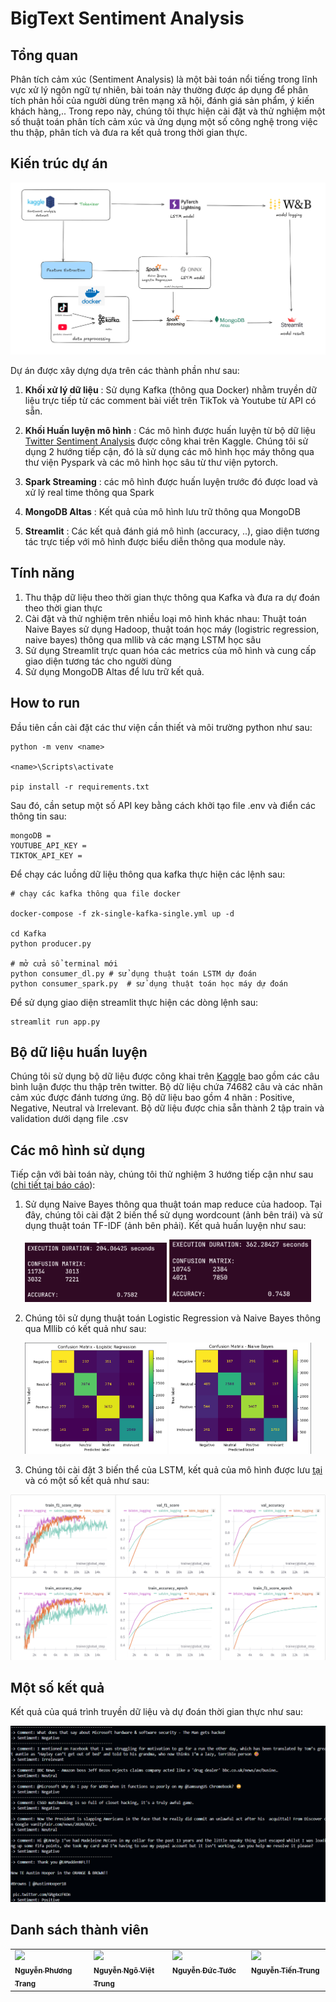 # BigText Sentiment Analysis 

## Tổng quan 
Phân tích cảm xúc (Sentiment Analysis) là một bài toán nổi tiếng trong lĩnh vực xử lý ngôn ngữ tự nhiên, bài toán này thường được áp dụng để phân tích phản hồi của người dùng trên mạng xã hội, đánh giá sản phẩm, ý kiến khách hàng,.. Trong repo này, chúng tôi thực hiện cài đặt và thử nghiệm một số thuật toán phân tích cảm xúc và ứng dụng một số công nghệ trong việc thu thập, phân tích và đưa ra kết quả trong thời gian thực. 


## Kiến trúc dự án 

<p align="center">
  <img src="img/model_pipeline.png" alt="Centered Image" width="900">
</p>

Dự án được xây dựng dựa trên các thành phần như sau: 

1. **Khối xử lý dữ liệu** : Sử dụng Kafka (thông qua Docker) nhằm truyền dữ liệu trực tiếp từ các comment bài viết trên TikTok và Youtube từ API có sẵn. 

2. **Khối Huấn luyện mô hình** : Các mô hình được huấn luyện từ bộ dữ liệu 
[Twitter Sentiment Analysis](https://www.kaggle.com/datasets/jp797498e/twitter-entity-sentiment-analysis) được công khai trên Kaggle. Chúng tôi sử dụng 2 hướng tiếp cận, đó là sử dụng các mô hình học máy thông qua thư viện Pyspark và các mô hình học sâu từ thư viện pytorch. 

3. **Spark Streaming** : các mô hình được huấn luyện trước đó được load và xử lý real time thông qua Spark 

4. **MongoDB Altas** : Kết quả của mô hình lưu trữ thông qua MongoDB 
5. **Streamlit** : Các kết quả đánh giá mô hình (accuracy, ..), giao diện tương tác trực tiếp với mô hình được biểu diễn thông qua module này. 



## Tính năng 

1. Thu thập dữ liệu theo thời gian thực thông qua Kafka và đưa ra dự đoán theo thời gian thực 
2. Cài đặt và thử nghiệm trên nhiều loại mô hình khác nhau: Thuật toán Naive Bayes sử dụng Hadoop, thuật toán học máy (logistric regression, naive bayes) thông qua mllib và các mạng LSTM học sâu
3. Sử dụng Streamlit trực quan hóa các metrics của mô hình và cung cấp giao diện tương tác cho người dùng 
4. Sử dụng MongoDB Altas để lưu trữ kết quả. 


## How to run 

Đầu tiên cần cài đặt các thư viện cần thiết và môi trường python như sau: 

```
python -m venv <name>

<name>\Scripts\activate

pip install -r requirements.txt
```

Sau đó, cần setup một số  API key bằng cách khởi tạo file .env và điển các thông tin sau: 

```
mongoDB = 
YOUTUBE_API_KEY = 
TIKTOK_API_KEY = 

```

Để chạy các luồng dữ liệu thông qua kafka thực hiện các lệnh sau: 

```
# chạy các kafka thông qua file docker 

docker-compose -f zk-single-kafka-single.yml up -d 

cd Kafka 
python producer.py 

# mở cửa sổ terminal mới 
python consumer_dl.py # sử dụng thuật toán LSTM dự đoán 
python consumer_spark.py  # sử dụng thuật toán học máy dự đoán 

```

Để sử dụng giao diện streamlit thực hiện các dòng lệnh sau: 

```
streamlit run app.py 
```


## Bộ dữ liệu huấn luyện 
Chúng tôi sử dụng bộ dữ liệu được công khai trên [Kaggle](https://www.kaggle.com/datasets/jp797498e/twitter-entity-sentiment-analysis) bao gồm các câu bình luận được thu thập trên twitter. Bộ dữ liệu chứa 74682 câu và các nhãn cảm xúc được đánh tương ứng. Bộ dữ liệu bao gồm 4 nhãn : Positive, Negative, Neutral và Irrelevant. Bộ dữ liệu được chia sẵn thành 2 tập train và validation dưới dạng file .csv 

## Các mô hình sử dụng 

Tiếp cận với bài toán này, chúng tôi thử nghiệm 3 hướng tiếp cận như sau ([chi tiết tại báo cáo](/Report_Big_Data.pdf)): 

1. Sử dụng Naive Bayes thông qua thuật toán map reduce của hadoop. Tại đây, chúng tôi cài đặt 2 biến thể sử dụng wordcount (ảnh bên trái) và sử dụng thuật toán TF-IDF (ảnh bên phải). Kết quả huấn luyện như sau: 


<p align="center">
  <img src="dashboard/nb_stopword.png"" width="45%" />
  <img src="dashboard/nb_tfidf.png"" width="45%" />
</p>


2. Chúng tôi sử dụng thuật toán Logistic Regression và Naive Bayes thông qua Mllib có kết quả như sau: 



<p align="center">
  <img src="img/spark_logistic.png"" width="45%" />
  <img src="img/spark_naive.png"" width="45%" />
</p>



3. Chúng tôi cài đặt 3 biến thể của LSTM, kết quả của mô hình được lưu [tại](https://wandb.ai/trungviet17/Big%20Sentiment%20Analysis/reports/LSTM-Sentiment-report---VmlldzoxMDU1Mzk5MA) và có một số kết quả như sau: 

<p align="center">
  <img src="img/lstm.png" alt="Centered Image" width="900">
</p>


## Một số kết quả 
Kết quả của quá trình truyền dữ liệu và dự đoán thời gian thực như sau: 

<p align="center">
  <img src="img/demo_kakfa.png" alt="Centered Image" width="900">
</p>





## Danh sách thành viên

<table>
<tr>

  <td  valign="top" width="14.28%"><a href="https://github.com/Page0526"><img src="https://avatars.githubusercontent.com/u/120580984?v=4" width="100px;" /><br /><sub><b>Nguyễn Phương Trang</b></sub></a><br/></td>

  <td  valign="top" width="14.28%"><a href="https://github.com/trungviet17"><img src="https://avatars.githubusercontent.com/u/113108053?v=4" width="100px;" /><br /><sub><b>Nguyễn Ngô Việt Trung</b></sub></a><br/></td>

  <td  valign="top" width="14.28%"><a href="https://github.com/NguyenTuoc2807"><img src="https://avatars.githubusercontent.com/u/126454793?v=4" width="100px;" /><br /><sub><b>Nguyễn Đức Tước </b></sub></a><br/></td>

  <td  valign="top" width="14.28%"><a href="https://github.com/CarolFiuf"><img src="https://avatars.githubusercontent.com/u/120015543?v=4" width="100px;" /><br /><sub><b>Nguyễn Tiến Trung</b></sub></a><br/></td>

</tr>
</table>

